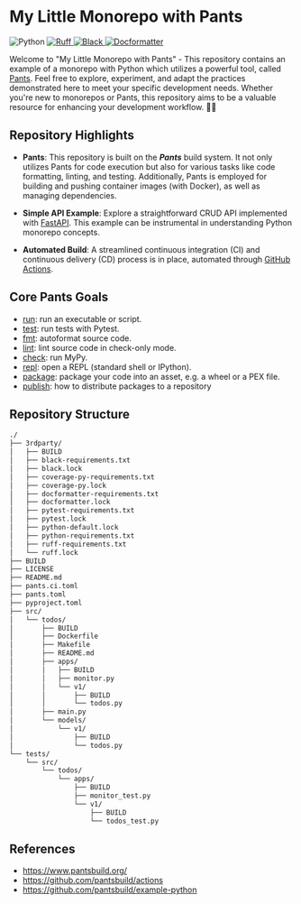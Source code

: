 # My Little Monorepo with Pants
<p>
    <img alt="Python" src="https://img.shields.io/badge/Python-3.10-3776AB.svg?style=flat&logo=python&logoColor=white" />
    <a href="https://github.com/astral-sh/ruff">
      <img alt="Ruff" src="https://img.shields.io/endpoint?url=https://raw.githubusercontent.com/astral-sh/ruff/main/assets/badge/v2.json" />
    </a>
    <a href="https://github.com/psf/black">
      <img alt="Black" src="https://img.shields.io/badge/code%20style-black-000000.svg" />
    </a>
    <a href="https://github.com/PyCQA/docformatter">
      <img alt="Docformatter" src="https://img.shields.io/badge/%20formatter-docformatter-fedcba.svg" />
    </a>
</p>

Welcome to "My Little Monorepo with Pants" -
This repository contains an example of a monorepo with Python which utilizes a powerful tool, called [Pants](https://github.com/pantsbuild/pants). Feel free to explore, experiment, and adapt the practices demonstrated here to meet your specific development needs. Whether you're new to monorepos or Pants, this repository aims to be a valuable resource for enhancing your development workflow. 🚀✨

## Repository Highlights
* **Pants**: This repository is built on the _**Pants**_ build system. It not only utilizes Pants for code execution but also for various tasks like code formatting, linting, and testing. Additionally, Pants is employed for building and pushing container images (with Docker), as well as managing dependencies.

* **Simple API Example**: Explore a straightforward CRUD API implemented with [FastAPI](https://github.com/tiangolo/fastapi). This example can be instrumental in understanding Python monorepo concepts.
* **Automated Build**: A streamlined continuous integration (CI) and continuous delivery (CD) process is in place, automated through [GitHub Actions](https://docs.github.com/en/actions).

## Core Pants Goals
* [run](https://www.pantsbuild.org/docs/python-run-goal): run an executable or script.
* [test](https://www.pantsbuild.org/docs/python-test-goal): run tests with Pytest.
* [fmt](https://www.pantsbuild.org/docs/python-fmt-goal): autoformat source code.
* [lint](https://www.pantsbuild.org/docs/python-lint-goal): lint source code in check-only mode.
* [check](https://www.pantsbuild.org/docs/python-check-goal): run MyPy.
* [repl](https://www.pantsbuild.org/docs/python-repl-goal): open a REPL (standard shell or IPython).
* [package](https://www.pantsbuild.org/docs/python-package-goal): package your code into an asset, e.g. a wheel or a PEX file.
* [publish](https://www.pantsbuild.org/docs/python-publish-goal): how to distribute packages to a repository


## Repository Structure
```bash
./
├── 3rdparty/
│   ├── BUILD
│   ├── black-requirements.txt
│   ├── black.lock
│   ├── coverage-py-requirements.txt
│   ├── coverage-py.lock
│   ├── docformatter-requirements.txt
│   ├── docformatter.lock
│   ├── pytest-requirements.txt
│   ├── pytest.lock
│   ├── python-default.lock
│   ├── python-requirements.txt
│   ├── ruff-requirements.txt
│   └── ruff.lock
├── BUILD
├── LICENSE
├── README.md
├── pants.ci.toml
├── pants.toml
├── pyproject.toml
├── src/
│   └── todos/
│       ├── BUILD
│       ├── Dockerfile
│       ├── Makefile
│       ├── README.md
│       ├── apps/
│       │   ├── BUILD
│       │   ├── monitor.py
│       │   └── v1/
│       │       ├── BUILD
│       │       └── todos.py
│       ├── main.py
│       └── models/
│           └── v1/
│               ├── BUILD
│               └── todos.py
└── tests/
    └── src/
        └── todos/
            └── apps/
                ├── BUILD
                ├── monitor_test.py
                └── v1/
                    ├── BUILD
                    └── todos_test.py
```

## References
* https://www.pantsbuild.org/
* https://github.com/pantsbuild/actions
* https://github.com/pantsbuild/example-python
